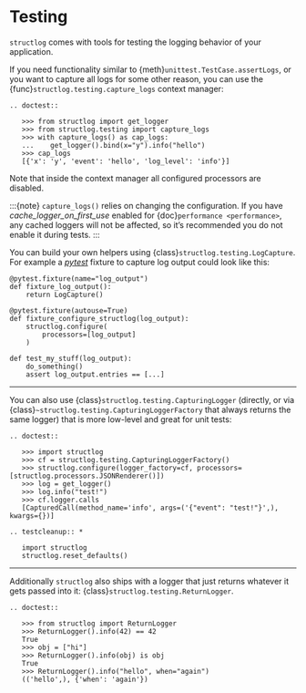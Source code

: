 # Testing

`structlog` comes with tools for testing the logging behavior of your application.

If you need functionality similar to {meth}`unittest.TestCase.assertLogs`, or you want to capture all logs for some other reason, you can use the {func}`structlog.testing.capture_logs` context manager:

```{eval-rst}
.. doctest::

   >>> from structlog import get_logger
   >>> from structlog.testing import capture_logs
   >>> with capture_logs() as cap_logs:
   ...    get_logger().bind(x="y").info("hello")
   >>> cap_logs
   [{'x': 'y', 'event': 'hello', 'log_level': 'info'}]
```

Note that inside the context manager all configured processors are disabled.

:::{note}
`capture_logs()` relies on changing the configuration.
If you have *cache_logger_on_first_use* enabled for {doc}`performance <performance>`, any cached loggers will not be affected, so it’s recommended you do not enable it during tests.
:::

You can build your own helpers using {class}`structlog.testing.LogCapture`.
For example a [*pytest*](https://docs.pytest.org/) fixture to capture log output could look like this:

```
@pytest.fixture(name="log_output")
def fixture_log_output():
    return LogCapture()

@pytest.fixture(autouse=True)
def fixture_configure_structlog(log_output):
    structlog.configure(
        processors=[log_output]
    )

def test_my_stuff(log_output):
    do_something()
    assert log_output.entries == [...]
```

______________________________________________________________________

You can also use {class}`structlog.testing.CapturingLogger` (directly, or via {class}`~structlog.testing.CapturingLoggerFactory` that always returns the same logger) that is more low-level and great for unit tests:

```{eval-rst}
.. doctest::

   >>> import structlog
   >>> cf = structlog.testing.CapturingLoggerFactory()
   >>> structlog.configure(logger_factory=cf, processors=[structlog.processors.JSONRenderer()])
   >>> log = get_logger()
   >>> log.info("test!")
   >>> cf.logger.calls
   [CapturedCall(method_name='info', args=('{"event": "test!"}',), kwargs={})]
```

```{eval-rst}
.. testcleanup:: *

   import structlog
   structlog.reset_defaults()
```

______________________________________________________________________

Additionally `structlog` also ships with a logger that just returns whatever it gets passed into it: {class}`structlog.testing.ReturnLogger`.

```{eval-rst}
.. doctest::

   >>> from structlog import ReturnLogger
   >>> ReturnLogger().info(42) == 42
   True
   >>> obj = ["hi"]
   >>> ReturnLogger().info(obj) is obj
   True
   >>> ReturnLogger().info("hello", when="again")
   (('hello',), {'when': 'again'})
```
